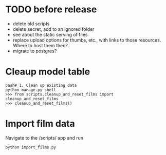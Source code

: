 

# TODO before release
- delete old scripts
- delete secret, add to an ignored folder
- see about the static serving of files
- replace upload options for thumbs, etc., with links to those resources. Where to host them then?
- migrate to postgres?



# Cleaup model table
```
bash# 1. Clean up existing data
python manage.py shell
>>> from scripts.cleanup_and_reset_films import cleanup_and_reset_films
>>> cleanup_and_reset_films()
```

# Import film data
Navigate to the /scripts/ app and run
```
python import_films.py
```